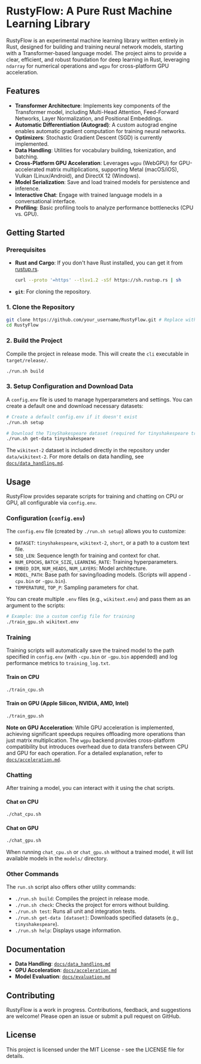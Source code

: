 # RustyFlow: A Pure Rust Machine Learning Library

RustyFlow is an experimental machine learning library written entirely in Rust, designed for building and training neural network models, starting with a Transformer-based language model. The project aims to provide a clear, efficient, and robust foundation for deep learning in Rust, leveraging `ndarray` for numerical operations and `wgpu` for cross-platform GPU acceleration.

## Features

-   **Transformer Architecture**: Implements key components of the Transformer model, including Multi-Head Attention, Feed-Forward Networks, Layer Normalization, and Positional Embeddings.
-   **Automatic Differentiation (Autograd)**: A custom autograd engine enables automatic gradient computation for training neural networks.
-   **Optimizers**: Stochastic Gradient Descent (SGD) is currently implemented.
-   **Data Handling**: Utilities for vocabulary building, tokenization, and batching.
-   **Cross-Platform GPU Acceleration**: Leverages `wgpu` (WebGPU) for GPU-accelerated matrix multiplications, supporting Metal (macOS/iOS), Vulkan (Linux/Android), and DirectX 12 (Windows).
-   **Model Serialization**: Save and load trained models for persistence and inference.
-   **Interactive Chat**: Engage with trained language models in a conversational interface.
-   **Profiling**: Basic profiling tools to analyze performance bottlenecks (CPU vs. GPU).

## Getting Started

### Prerequisites

-   **Rust and Cargo**: If you don't have Rust installed, you can get it from [rustup.rs](https://rustup.rs/).
    ```bash
    curl --proto '=https' --tlsv1.2 -sSf https://sh.rustup.rs | sh
    ```
-   **`git`**: For cloning the repository.

### 1. Clone the Repository

```bash
git clone https://github.com/your_username/RustyFlow.git # Replace with your repo URL
cd RustyFlow
```

### 2. Build the Project

Compile the project in release mode. This will create the `cli` executable in `target/release/`.

```bash
./run.sh build
```

### 3. Setup Configuration and Download Data

A `config.env` file is used to manage hyperparameters and settings. You can create a default one and download necessary datasets:

```bash
# Create a default config.env if it doesn't exist
./run.sh setup

# Download the TinyShakespeare dataset (required for tinyshakespeare training)
./run.sh get-data tinyshakespeare
```

The `wikitext-2` dataset is included directly in the repository under `data/wikitext-2`.
For more details on data handling, see [`docs/data_handling.md`](docs/data_handling.md).

## Usage

RustyFlow provides separate scripts for training and chatting on CPU or GPU, all configurable via `config.env`.

### Configuration (`config.env`)

The `config.env` file (created by `./run.sh setup`) allows you to customize:
-   `DATASET`: `tinyshakespeare`, `wikitext-2`, `short`, or a path to a custom text file.
-   `SEQ_LEN`: Sequence length for training and context for chat.
-   `NUM_EPOCHS`, `BATCH_SIZE`, `LEARNING_RATE`: Training hyperparameters.
-   `EMBED_DIM`, `NUM_HEADS`, `NUM_LAYERS`: Model architecture.
-   `MODEL_PATH`: Base path for saving/loading models. (Scripts will append `-cpu.bin` or `-gpu.bin`).
-   `TEMPERATURE`, `TOP_P`: Sampling parameters for chat.

You can create multiple `.env` files (e.g., `wikitext.env`) and pass them as an argument to the scripts:
```bash
# Example: Use a custom config file for training
./train_gpu.sh wikitext.env
```

### Training

Training scripts will automatically save the trained model to the path specified in `config.env` (with `-cpu.bin` or `-gpu.bin` appended) and log performance metrics to `training_log.txt`.

#### Train on CPU

```bash
./train_cpu.sh
```

#### Train on GPU (Apple Silicon, NVIDIA, AMD, Intel)

```bash
./train_gpu.sh
```

**Note on GPU Acceleration**: While GPU acceleration is implemented, achieving significant speedups requires offloading more operations than just matrix multiplication. The `wgpu` backend provides cross-platform compatibility but introduces overhead due to data transfers between CPU and GPU for each operation. For a detailed explanation, refer to [`docs/acceleration.md`](docs/acceleration.md).

### Chatting

After training a model, you can interact with it using the chat scripts.

#### Chat on CPU

```bash
./chat_cpu.sh
```

#### Chat on GPU

```bash
./chat_gpu.sh
```

When running `chat_cpu.sh` or `chat_gpu.sh` without a trained model, it will list available models in the `models/` directory.

### Other Commands

The `run.sh` script also offers other utility commands:

-   `./run.sh build`: Compiles the project in release mode.
-   `./run.sh check`: Checks the project for errors without building.
-   `./run.sh test`: Runs all unit and integration tests.
-   `./run.sh get-data [dataset]`: Downloads specified datasets (e.g., `tinyshakespeare`).
-   `./run.sh help`: Displays usage information.

## Documentation

-   **Data Handling**: [`docs/data_handling.md`](docs/data_handling.md)
-   **GPU Acceleration**: [`docs/acceleration.md`](docs/acceleration.md)
-   **Model Evaluation**: [`docs/evaluation.md`](docs/evaluation.md)

## Contributing

RustyFlow is a work in progress. Contributions, feedback, and suggestions are welcome! Please open an issue or submit a pull request on GitHub.

## License

This project is licensed under the MIT License - see the LICENSE file for details.
